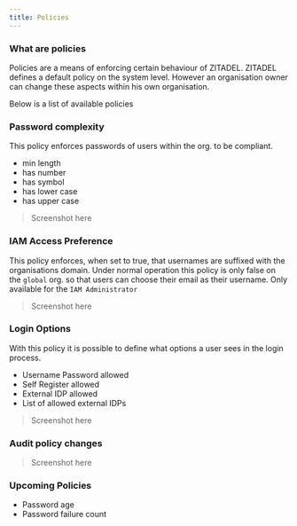```yaml
---
title: Policies
---
```


### What are policies

Policies are a means of enforcing certain behaviour of ZITADEL.
ZITADEL defines a default policy on the system level. However an organisation owner can change these aspects within his own organisation.

Below is a list of available policies

### Password complexity

This policy enforces passwords of users within the org. to be compliant.

- min length
- has number
- has symbol
- has lower case
- has upper case

> Screenshot here

### IAM Access Preference

This policy enforces, when set to true, that usernames are suffixed with the organisations domain.
Under normal operation this policy is only false on the `global` org. so that users can choose their email as their username.
Only available for the `IAM Administrator`

> Screenshot here

### Login Options

With this policy it is possible to define what options a user sees in the login process.

- Username Password allowed
- Self Register allowed
- External IDP allowed
- List of allowed external IDPs

> Screenshot here

### Audit policy changes

> Screenshot here

### Upcoming Policies

- Password age
- Password failure count
